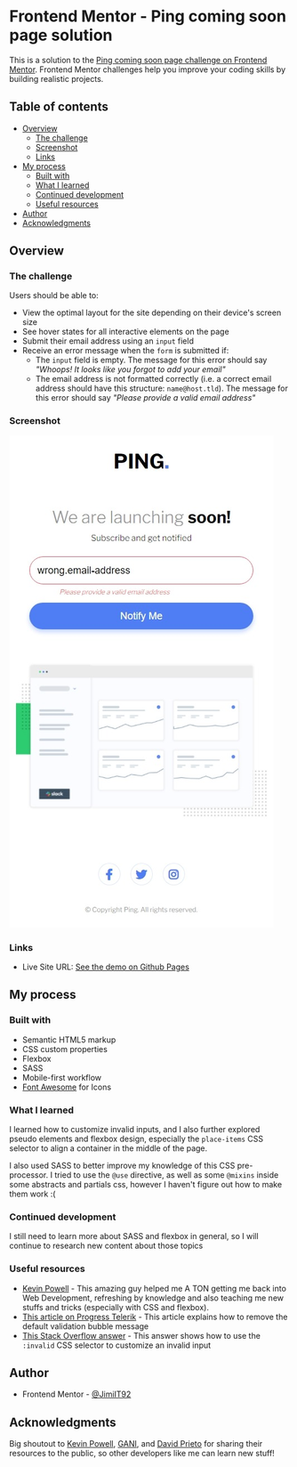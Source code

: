 # Frontend Mentor - Ping coming soon page solution

This is a solution to the [Ping coming soon page challenge on Frontend Mentor](https://www.frontendmentor.io/challenges/ping-single-column-coming-soon-page-5cadd051fec04111f7b848da). Frontend Mentor challenges help you improve your coding skills by building realistic projects. 

## Table of contents

- [Overview](#overview)
  - [The challenge](#the-challenge)
  - [Screenshot](#screenshot)
  - [Links](#links)
- [My process](#my-process)
  - [Built with](#built-with)
  - [What I learned](#what-i-learned)
  - [Continued development](#continued-development)
  - [Useful resources](#useful-resources)
- [Author](#author)
- [Acknowledgments](#acknowledgments)

## Overview

### The challenge

Users should be able to:

- View the optimal layout for the site depending on their device's screen size
- See hover states for all interactive elements on the page
- Submit their email address using an `input` field
- Receive an error message when the `form` is submitted if:
	- The `input` field is empty. The message for this error should say *"Whoops! It looks like you forgot to add your email"*
	- The email address is not formatted correctly (i.e. a correct email address should have this structure: `name@host.tld`). The message for this error should say *"Please provide a valid email address"*

### Screenshot

![](./img/screenshot.jpeg)

### Links

- Live Site URL: [See the demo on Github Pages](https://jimi-s-frontend-mentor-cs.github.io/Ping-coming-soon-page/)

## My process

### Built with

- Semantic HTML5 markup
- CSS custom properties
- Flexbox
- SASS
- Mobile-first workflow
- [Font Awesome](https://fontawesome.com) for Icons

### What I learned

I learned how to customize invalid inputs, and I also further explored pseudo elements and flexbox design, especially the ```place-items``` CSS selector to align
a container in the middle of the page.

I also used SASS to better improve my knowledge of this CSS pre-processor. I tried to use the ```@use``` directive, as well as some ```@mixins``` inside some abstracts and partials css, however I haven't figure out how to make them work :(

### Continued development

I still need to learn more about SASS and flexbox in general, so I will continue to research new content about those topics

### Useful resources

- [Kevin Powell](https://www.youtube.com/kepowob) - This amazing guy helped me A TON getting me back into Web Development, refreshing by knowledge and also teaching me new stuffs and tricks (especially with CSS and flexbox).
- [This article on Progress Telerik](https://www.telerik.com/blogs/building-html5-form-validation-bubble-replacements) - This article explains how to remove the default validation bubble message
- [This Stack Overflow answer](https://stackoverflow.com/a/23414620/2695796) - This answer shows how to use the ```:invalid``` CSS selector to customize an invalid input

## Author

- Frontend Mentor - [@JimiIT92](https://www.frontendmentor.io/profile/JimiIT92)

## Acknowledgments

Big shoutout to [Kevin Powell](https://www.youtube.com/kepowob), [GANI](https://stackoverflow.com/a/23414620/2695796), and [David Prieto](https://stackoverflow.com/a/33239790/2695796) for sharing their resources to the public, so other developers like me can learn new stuff!

